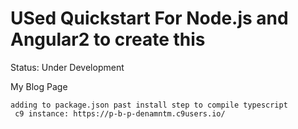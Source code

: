 USed Quickstart For Node.js and Angular2 to create this
========================
Status: Under Development

My Blog Page

```
adding to package.json past install step to compile typescript
 c9 instance: https://p-b-p-denamntm.c9users.io/ 
 
```
